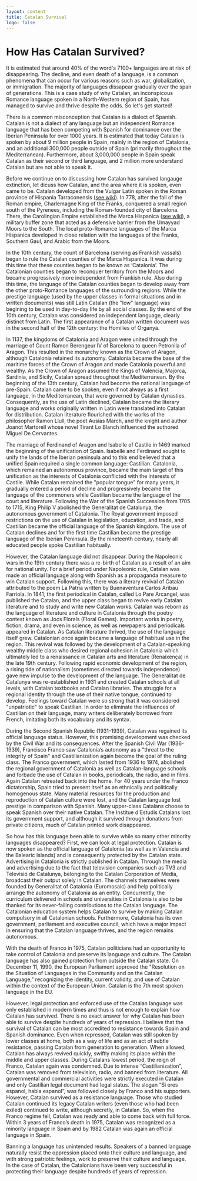 ```yaml
---
layout: content
title: Catalan Survival
logo: false
---
```


<h1> How Has Catalan Survived? </h1>

<p> It is estimated that around 40% of the word's 7100+ languages are at risk of disappearing. The decline, and even death of a language, is a common phenomena that can occur for various reasons such as war, globalization, or immigration. The majority of languages dissapear gradually over the span of generations. This is a case study of why Catalan, an inconspicous Romance language spoken in a North-Western region of Spain, has managed to survive and thrive despite the odds. So let's get started!  

<p> There is a common misconception that Catalan is a dialect of Spanish. Catalan is not a dialect of any language but an independent Romance language that has been competing with Spanish for dominance over the Iberian Peninsula for over 1000 years. It is estimated that today Catalan is spoken by about 9 million people in Spain, mainly in the region of Catalonia, and an additional 300,000 people outside of Spain (primarily throughout the Mediterranean). Furthermore, about 3,000,000 people in Spain speak Catalan as their second or third language, and 2 million more understand Catalan but are not able to speak it. </p>

<!--<p> Catalan, obviously, is very closely related to Spanish; although it is most closely related to the Occitan language of Southern France. Despite its close relatedness, Catalan differs from Spanish in several ways phonologically. For example, Catalan has retained many Latin sounds that are no longer found in Spanish such as the ‘j’ pronounced [ʒ], and the ‘x’ pronounced [ʃ]. Catalan has a lack of rising diphthongs as in the Catalan ‘be’ vs. Spanish ‘bien’ but does have falling diphthongs that do not appear in Spanish such as ‘eu’, ‘au’, and ‘ou’. Catalan also stresses certain verbs on the root, whereas in Spanish the infinitive ending is stressed (such as Catalan ‘VENdre’ vs. ‘Spanish venDER’). </p>-->

<p> Before we continue on to discussing how Catalan has survived langauge extinction, let dicuss how Catalan, and the area where it is spoken, even came to be. Catalan developed from the Vulgar Latin spoken in the Roman province of Hispania Tarraconensis (<a href="https://en.wikipedia.org/wiki/Hispania_Tarraconensis">see wiki</a>). In 778, after the fall of the Roman empire, Charlemagne King of the Franks, conquered a small region south of the Pyrenees, including the Roman-founded city of Barcelona. There, the Carolingian Empire established the Marca Hispanica (<a href="https://en.wikipedia.org/wiki/Spanish_March">see wiki</a>), a military buffer zone that acted as a defensive barrier from the Umayyad Moors to the South. The local proto-Romance languages of the Marca Hispanica developed in close relation with the languages of the Franks, Southern Gaul, and Arabic from the Moors. 

<!--However, the languages of the Visigoths and Moors had a little impact on Catalan. Additionally, in spite of its proximity to Gaulish, Catalan never adopted the two-case declension system unique to Old French and Occitan. </p>-->

<p> In the 10th century, the count of Barcelona (serving as Frankish vassals) began to rule the Catalan counties of the Marca Hispanica. It was during this time that these counties began to be known as ‘Catalonia’. The Catalonian counties began to reconquer territory from the Moors and became progressively more independent from Frankish rule. Also during this time, the language of the Catalan counties began to develop away from the other proto-Romance languages of the surrounding regions. While the prestige language (used by the upper classes in formal situations and in written documents) was still Latin Catalan (the "low" language) was begining to be used in day-to-day life by all social classes. By the end of the 10th century, Catalan was considered an independent language, clearly distinct from Latin. The first appearance of a Catalan written document was in the second half of the 12th century: the Homilies of Organyà. </p>

<p> In 1137, the kingdoms of Catalonia and Aragon were united through the marriage of Count Ramon Berengeur IV of Barcelona to queen Petronila of Aragon. This resulted in the monarchy known as the Crown of Aragon, although Catalonia retained its autonomy. Catalonia became the base of the maritime forces of the Crown of Aragon and made Catalonia powerful and wealthy. As the Crown of Aragon assumed the Kings of Valencia, Majorca, Sardinia, and Sicily, Catalan spread throughout the Mediterranean. By the beginning of the 13th century, Catalan had become the national language of pre-Spain. Catalan came to be spoken, even if not always as a first language, in the Mediterranean, that were governed by Catalan dynasties. Consequently, as the use of Latin declined, Catalan became the literary language and works originally written in Latin were translated into Catalan for distribution. Catalan literature flourished with the works of the philosopher Ramon Llull, the poet Ausias March, and the knight and author Joanot Martorell whose novel Tirant Lo Blanch influenced the authored Miguel De Cervantes. </p>

<p> The marriage of Ferdinand of Aragon and Isabelle of Castile in 1469 marked the beginning of the unification of Spain. Isabelle and Ferdinand sought to unify the lands of the Iberian peninsula and to this end believed that a unified Spain required a single common language: Castilian. Catalonia, which remained an autonomous province, became the main target of this unification as the interests of Catalonia conflicted with the interests of Castile. While Catalan remained the "popular tongue" for many years, it gradually entered a period of decline and progressively became the language of the commoners while Castilian became the language of the court and literature. Following the War of the Spanish Succession from 1705 to 1715, King Philip V abolished the Generalitat de Catalunya, the autonomous government of Catalonia. The Royal government imposed restrictions on the use of Catalan in legislation, education, and trade, and Castilian became the official language of the Spanish kingdom. The use of Catalan declines and for the first time Castilian became the prestige language of the Iberian Peninsula. By the nineteenth century, nearly all educated people spoke Castilian habitually. </p>

<p> However, the Catalan language did not disappear. During the Napoleonic wars in the 19th century there was a re-birth of Catalan as a result of an aim for national unity. For a brief period under Napoleonic rule, Catalan was made an official language along with Spanish as a propaganda measure to win Catalan support. Following this, there was a literary revival of Catalan attributed to the poem La Patria written by Buenaventura Carlos Aribau Farriola. In 1841, the first periodical in Catalan, called Lo Pare Arcangel, was published the Catalan, and the upper class began to revive early Catalan literature and to study and write new Catalan works. Catalan was reborn as the language of literature and culture in Catalonia through the poetry contest known as Jocs Florals (Floral Games). Important works in poetry, fiction, drama, and even in science, as well as newpapers and periodicals appeared in Catalan. As Catalan literature thrived, the use of the language itself grew. Catalonian once again became a language of habitual use in the region. This revival was followed by the development of a Catalan-speaking wealthy middle class who desired regional cohesion in Catalonia which ultimately led to a renaissance in Catalan arts and literature (Renaixença) in the late 19th century. Following rapid economic development of the region, a rising tide of nationalism (sometimes directed towards independence) gave new impulse to the development of the language. The Generalitat de Catalunya was re-established in 1931 and created Catalan schools at all levels, with Catalan textbooks and Catalan libraries.  The struggle for a regional identity through the use of their native tongue, continued to develop. Feelings toward Catalan were so strong that it was considered "unpatriotic" to speak Castilian. In order to eliminate the influences of Castilian on their language, many writers deliberately borrowed from French, imitating both its vocabulary and its syntax. </p>

<p> During the Second Spanish Republic (1931-1939), Catalan was regained its official language status. However, this promising development was checked by the Civil War and its consequences. After the Spanish Civil War (1936-1939), Francisco Franco saw Catalonia’s autonomy as a "threat to the integrity of Spain" and Castilianization again become the goal of the ruling class. The Franco government, which lasted from 1936 to 1974, abolished the regional government of Catalonia as well as Catalan-language schools and forbade the use of Catalan in books, periodicals, the radio, and in films. Again Catalan retreated back into the home. For 40 years under the Franco dictatorship, Spain tried to present itself as an ethnically and politically homogenous state. Many material resources for the production and reproduction of Catalan culture were lost, and the Catalan language lost prestige in comparison with Spanish.  Many upper-class Catalans choose to speak Spanish over their native Catalan. The Institue d'Estudis Catalans lost its government support, and although it survived through donations from private citizens, much of Catalan printed work disappeared. </p>

<p> So how has this language been able to survive while so many other minority languages disappeared? First, we can look at legal protection. Catalan is now spoken as the official language of Catalonia (as well as in Valencia and the Balearic Islands) and is consequently protected by the Catalan state. Advertising in Catalonia is strictly published in Catalan. Through the media and advertising due to the fact that television companies such as TV3 and Televisió de Catalunya, belonging to the Catalan Corporation of Media, broadcast their output solely in Catalan. The channels themselves were founded by Generalitat of Catalonia (Euromosaic) and help politically arrange the autonomy of Catalonia as an entity. Concurrently, the curriculum delivered in schools and universities in Catalonia is also to be thanked for its never-failing contributions to the Catalan language. The Catalonian education system helps Catalan to survive by making Catalan compulsory in all Catalonian schools. Furthermore, Catalonia has its own government, parliament and executive council, which have a major impact in ensuring that the Catalan language thrives, and the region remains autonomous. </p>

<p> With the death of Franco in 1975, Catalan politicians had an opportunity to take control of Catalonia and preserve its language and culture. The Catalan language has also gained protection from outside the Catalan state. On December 11, 1990, the European Parliament approved the "Resolution on the Situation of Languages in the Community and on the Catalan Language," recognizing the identity, current validity, and use of Catalan within the context of the European Union. Catalan is the 7th most spoken language in the EU. </p> 

<p> However, legal protection and enforced use of the Catalan language was only established in modern times and thus is not enough to explain how Catalan has survived. There is no exact answer for why Catalan has been able to survive despite hundreds of years of repression. I believe that the survival of Catalan can be most accredited to resistance towards Spain and Spanish dominance.  Even when repressed, Catalan was still spoken by lower classes at home, both as a way of life and as an act of subtle resistance, passing Catalan from generation to generation. When allowed, Catalan has always revived quickly, swiftly making its place within the middle and upper classes. During Catalans lowest period, the reign of Franco, Catalan again was condemned. Due to intense “Castilianization”, Catalan was removed from television, radio, and banned from literature. All governmental and commercial activities were strictly executed in Catalan and only Castilian legal document had legal status. The slogan “Si eres espanol, habla espanol”, was followed closely by Franco and his supporters. However, Catalan survived as a resistance language. Those who studied Catalan continued its legacy Catalan writers (even those who had been exiled) continued to write, although secretly, in Catalan. So, when the Franco regime fell, Catalan was ready and able to come back with full force. Within 3 years of Franco’s death in 1975, Catalan was recognized as a minority language in Spain and by 1982 Catalan was again an official language in Spain. </p> 

<p> Banning a language has unintended results. Speakers of a banned language naturally resist the oppression placed onto their culture and language, and with strong patriotic feelings, work to preserve their culture and language. In the case of Catalan, the Catalonians have been very successful in protecting their language despite hundreds of years of repression. </p>